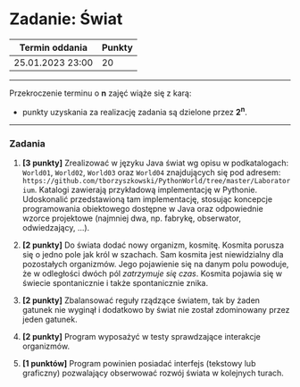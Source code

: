 # Zadanie: Świat

| Termin oddania | Punkty     |
|----------------|:-----------|
| 25.01.2023  23:00  |    20  |

--- 
Przekroczenie terminu o **n** zajęć wiąże się z karą:
- punkty uzyskania za realizację zadania są dzielone przez **2<sup>n</sup>**.

--- 

### Zadania
1. **[3 punkty]** Zrealizować w języku Java świat wg opisu w podkatalogach:
   `World01`, `World02`, `World03` oraz `World04` znajdujących się pod adresem:
   `https://github.com/tborzyszkowski/PythonWorld/tree/master/Laboratorium`.
   Katalogi zawierają przykładową implementację w Pythonie. 
   Udoskonalić przedstawioną tam implementację, 
   stosując koncepcje programowania obiektowego dostępne w Java 
   oraz odpowiednie wzorce projektowe (najmniej dwa, np. fabrykę, obserwator, odwiedzający, ...).
   
1. **[2 punkty]** Do świata dodać nowy organizm, kosmitę. Kosmita porusza się 
   o jedno pole jak król w szachach. Sam kosmita jest niewidzialny dla pozostałych 
   organizmów.
    Jego pojawienie się na danym polu powoduje, 
   że w odległości dwóch pól *zatrzymuje się czas*. 
   Kosmita pojawia się w świecie spontanicznie i także spontanicznie znika. 
   
1. **[2 punkty]** Zbalansować reguły rządzące światem, tak by żaden gatunek nie wyginął 
    i dodatkowo by świat nie został zdominowany przez jeden gatunek.
   
1. **[2 punkty]** Program wyposażyć w testy sprawdzające interakcje organizmów.

1. **[1 punktów]** Program powinien posiadać interfejs (tekstowy lub graficzny) pozwalający obserwować
    rozwój świata w kolejnych turach.
